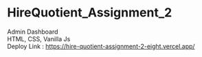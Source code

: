 # HireQuotient_Assignment_2
Admin Dashboard<br>
HTML, CSS, Vanilla Js <br>
Deploy Link : https://hire-quotient-assignment-2-eight.vercel.app/
